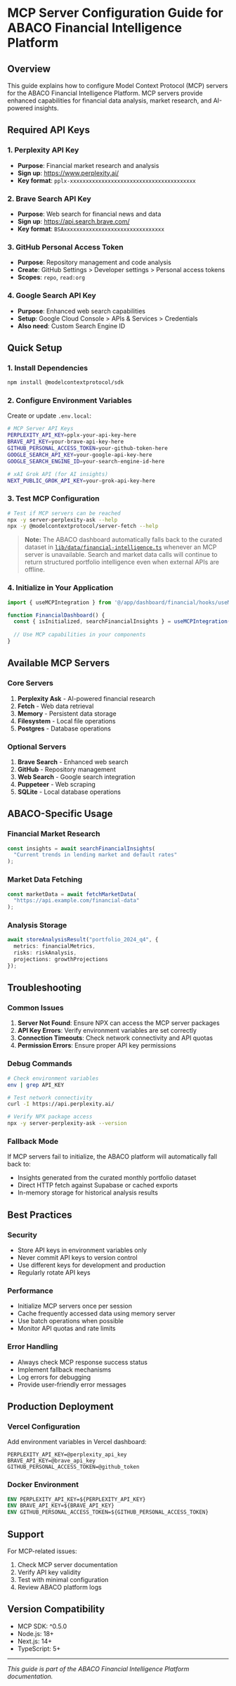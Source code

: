 # MCP Server Configuration Guide for ABACO Financial Intelligence Platform

## Overview

This guide explains how to configure Model Context Protocol (MCP) servers for the ABACO Financial Intelligence Platform. MCP servers provide enhanced capabilities for financial data analysis, market research, and AI-powered insights.

## Required API Keys

### 1. Perplexity API Key
- **Purpose**: Financial market research and analysis
- **Sign up**: https://www.perplexity.ai/
- **Key format**: `pplx-xxxxxxxxxxxxxxxxxxxxxxxxxxxxxxxxxxxxxxxx`

### 2. Brave Search API Key
- **Purpose**: Web search for financial news and data
- **Sign up**: https://api.search.brave.com/
- **Key format**: `BSAxxxxxxxxxxxxxxxxxxxxxxxxxxxxxxxx`

### 3. GitHub Personal Access Token
- **Purpose**: Repository management and code analysis
- **Create**: GitHub Settings > Developer settings > Personal access tokens
- **Scopes**: `repo`, `read:org`

### 4. Google Search API Key
- **Purpose**: Enhanced web search capabilities
- **Setup**: Google Cloud Console > APIs & Services > Credentials
- **Also need**: Custom Search Engine ID

## Quick Setup

### 1. Install Dependencies

```bash
npm install @modelcontextprotocol/sdk
```

### 2. Configure Environment Variables

Create or update `.env.local`:

```bash
# MCP Server API Keys
PERPLEXITY_API_KEY=pplx-your-api-key-here
BRAVE_API_KEY=your-brave-api-key-here
GITHUB_PERSONAL_ACCESS_TOKEN=your-github-token-here
GOOGLE_SEARCH_API_KEY=your-google-api-key-here
GOOGLE_SEARCH_ENGINE_ID=your-search-engine-id-here

# xAI Grok API (for AI insights)
NEXT_PUBLIC_GROK_API_KEY=your-grok-api-key-here
```

### 3. Test MCP Configuration

```bash
# Test if MCP servers can be reached
npx -y server-perplexity-ask --help
npx -y @modelcontextprotocol/server-fetch --help
```

> **Note:** The ABACO dashboard automatically falls back to the curated dataset in [`lib/data/financial-intelligence.ts`](../lib/data/financial-intelligence.ts) whenever an MCP server is unavailable. Search and market data calls will continue to return structured portfolio intelligence even when external APIs are offline.

### 4. Initialize in Your Application

```typescript
import { useMCPIntegration } from '@/app/dashboard/financial/hooks/useMCPIntegration';

function FinancialDashboard() {
  const { isInitialized, searchFinancialInsights } = useMCPIntegration();
  
  // Use MCP capabilities in your components
}
```

## Available MCP Servers

### Core Servers

1. **Perplexity Ask** - AI-powered financial research
2. **Fetch** - Web data retrieval
3. **Memory** - Persistent data storage
4. **Filesystem** - Local file operations
5. **Postgres** - Database operations

### Optional Servers

1. **Brave Search** - Enhanced web search
2. **GitHub** - Repository management
3. **Web Search** - Google search integration
4. **Puppeteer** - Web scraping
5. **SQLite** - Local database operations

## ABACO-Specific Usage

### Financial Market Research

```typescript
const insights = await searchFinancialInsights(
  "Current trends in lending market and default rates"
);
```

### Market Data Fetching

```typescript
const marketData = await fetchMarketData(
  "https://api.example.com/financial-data"
);
```

### Analysis Storage

```typescript
await storeAnalysisResult("portfolio_2024_q4", {
  metrics: financialMetrics,
  risks: riskAnalysis,
  projections: growthProjections
});
```

## Troubleshooting

### Common Issues

1. **Server Not Found**: Ensure NPX can access the MCP server packages
2. **API Key Errors**: Verify environment variables are set correctly
3. **Connection Timeouts**: Check network connectivity and API quotas
4. **Permission Errors**: Ensure proper API key permissions

### Debug Commands

```bash
# Check environment variables
env | grep API_KEY

# Test network connectivity
curl -I https://api.perplexity.ai/

# Verify NPX package access
npx -y server-perplexity-ask --version
```

### Fallback Mode

If MCP servers fail to initialize, the ABACO platform will automatically fall back to:
- Insights generated from the curated monthly portfolio dataset
- Direct HTTP fetch against Supabase or cached exports
- In-memory storage for historical analysis results

## Best Practices

### Security

- Store API keys in environment variables only
- Never commit API keys to version control
- Use different keys for development and production
- Regularly rotate API keys

### Performance

- Initialize MCP servers once per session
- Cache frequently accessed data using memory server
- Use batch operations when possible
- Monitor API quotas and rate limits

### Error Handling

- Always check MCP response success status
- Implement fallback mechanisms
- Log errors for debugging
- Provide user-friendly error messages

## Production Deployment

### Vercel Configuration

Add environment variables in Vercel dashboard:

```
PERPLEXITY_API_KEY=@perplexity_api_key
BRAVE_API_KEY=@brave_api_key
GITHUB_PERSONAL_ACCESS_TOKEN=@github_token
```

### Docker Environment

```dockerfile
ENV PERPLEXITY_API_KEY=${PERPLEXITY_API_KEY}
ENV BRAVE_API_KEY=${BRAVE_API_KEY}
ENV GITHUB_PERSONAL_ACCESS_TOKEN=${GITHUB_PERSONAL_ACCESS_TOKEN}
```

## Support

For MCP-related issues:
1. Check MCP server documentation
2. Verify API key validity
3. Test with minimal configuration
4. Review ABACO platform logs

## Version Compatibility

- MCP SDK: ^0.5.0
- Node.js: 18+
- Next.js: 14+
- TypeScript: 5+

---

*This guide is part of the ABACO Financial Intelligence Platform documentation.*
